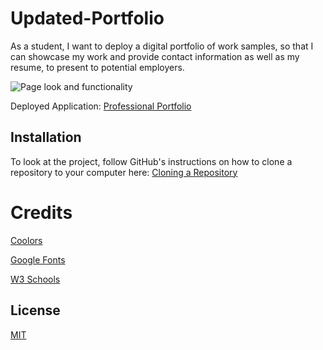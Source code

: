 # Updated-Portfolio

As a student, I want to deploy a digital portfolio of work samples, so that I can showcase my work and provide contact information as well as my resume, to present to potential employers.

![Page look and functionality](assets/Portfolio.gif)

Deployed Application: [Professional Portfolio](https://florenciab94.github.io/Professional-Portfolio/)

## Installation

To look at the project, follow GitHub's instructions on how to clone a repository to your computer here:
[Cloning a Repository](https://docs.github.com/en/github/creating-cloning-and-archiving-repositories/cloning-a-repository-from-github/cloning-a-repository "GitHub's guide to cloning a repository")

# Credits

[Coolors](https://coolors.co/)

[Google Fonts](https://fonts.google.com/)

[W3 Schools](https://w3schools.com/css/)

## License

[MIT](https://choosealicense.com/licenses/mit/)

